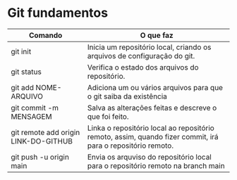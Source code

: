 # Git fundamentos

| Comando | O que faz |
| ----- | ----- |
| git init | Inicia um repositório local, criando os arquivos de configuração do git. |
| git status | Verifica o estado dos arquivos do repositório. |
|git add NOME-ARQUIVO | Adiciona um ou vários arquivos para que o git saiba da existência |deles e comece a versiona-los.
|git commit -m MENSAGEM | Salva as alterações feitas e descreve o que foi feito. |
|git remote add origin LINK-DO-GITHUB | Linka o repositório local ao repositório remoto, assim, quando fizer commit, irá para o repositório remoto. |
| git push -u origin main | Envia os arquviso do repositório local para o repositório remoto na branch main |
